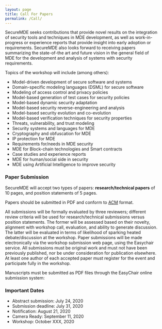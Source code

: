 ```yaml
---
layout: page
title: Call For Papers
permalink: /Call/
---
```


SecureMDE seeks contributions that provide novel results on the integration of
security tools and techniques in MDE development, as well as work-in-progress or
experience reports that provide insight into early adoption or requirements.
SecureMDE also looks forward to receiving papers summarizing the state-of-the art and
future vision in the general field of MDE for the development and analysis of
systems with security requirements. 

Topics of the workshop will include (among others):

 * Model-driven development of secure software and systems
 * Domain-specific modeling languages (DSML) for secure software
 * Modeling of access control and privacy policies
 * Model-based generation of test cases for security policies
 * Model-based dynamic security adaptation
 * Model-based security reverse-engineering and analysis
 * Model-based security evolution and co-evolution
 * Model-based verification techniques for security properties
 * Threats, vulnerability, and trust modeling
 * Security systems and languages for MDE
 * Cryptography and obfuscation for MDE
 * IP protection for MDE
 * Requirements for/needs in MDE security
 * MDE for Block-chain technologies and Smart contracts 
 * Case studies and experience reports
 * MDE for human/social side in security
 * MDE using Artificial Intelligence to improve security


### Paper Submission

SecureMDE will accept two types of papers: **research/technical papers** of 10 pages, and
position statements of 5 pages.

 Papers should be submitted in PDF and conform to
 <a href="https://www.acm.org/publications/proceedings-template ">ACM</a> format. 

All submissions will be formally evaluated by three reviewers; different review criteria will be used for research/technical submissions versus position statements. The former will be assessed based on their novelty, alignment with workshop call, evaluation, and ability to generate discussion. The latter will be evaluated in terms of likelihood of sparking heated debate/discussion at the workshop. Paper submissions will be made electronically via the workshop submission web page, using the Easychair service. All submissions must be original work and must not have been previously published, nor be under consideration for publication elsewhere. At least one author of each accepted paper must register for the event and participate fully in the workshop.

Manuscripts must be submitted as PDF files through the EasyChair online submission system: 

<tbd>

### Important Dates

* Abstract submission: July 24, 2020
* Submission deadline: July 31, 2020
* Notification: August 21, 2020
* Camera Ready: September 11, 2020
* Workshop: October XXX, 2020
